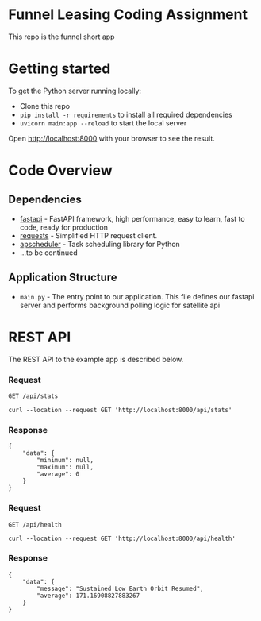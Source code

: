 # Funnel Leasing Coding Assignment

This repo is the funnel short app

# Getting started

To get the Python server running locally:

- Clone this repo
- `pip install -r requirements` to install all required dependencies
- `uvicorn main:app --reload` to start the local server

Open [http://localhost:8000](http://localhost:8000) with your browser to see the result.

# Code Overview

## Dependencies

- [fastapi](https://github.com/tiangolo/fastapi) - FastAPI framework, high performance, easy to learn, fast to code, ready for production
- [requests](https://github.com/request/request) - Simplified HTTP request client.
- [apscheduler](https://github.com/agronholm/apscheduler) - Task scheduling library for Python
- ...to be continued


## Application Structure

- `main.py` - The entry point to our application. This file defines our fastapi server and performs background polling logic for satellite api

# REST API

The REST API to the example app is described below.

### Request

`GET /api/stats`

    curl --location --request GET 'http://localhost:8000/api/stats'

### Response

    {
        "data": {
            "minimum": null,
            "maximum": null,
            "average": 0
        }
    }

### Request

`GET /api/health`

    curl --location --request GET 'http://localhost:8000/api/health' 

### Response
    {
        "data": {
            "message": "Sustained Low Earth Orbit Resumed",
            "average": 171.16908827883267
        }
    }
